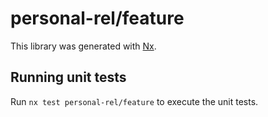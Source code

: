 # personal-rel/feature

This library was generated with [Nx](https://nx.dev).

## Running unit tests

Run `nx test personal-rel/feature` to execute the unit tests.
